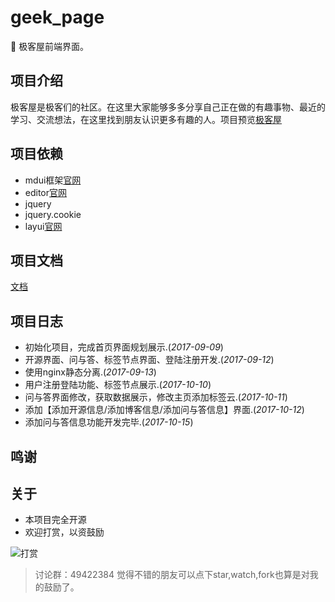 # geek_page
:triangular_flag_on_post: 极客屋前端界面。

## 项目介绍

极客屋是极客们的社区。在这里大家能够多多分享自己正在做的有趣事物、最近的学习、交流想法，在这里找到朋友认识更多有趣的人。项目预览[极客屋](http://www.geekuser.cn/)

## 项目依赖
- mdui框架[官网](https://www.mdui.org/docs/)
- editor[官网](https://pandao.github.io/editor.md/)
- jquery
- jquery.cookie
- layui[官网](http://www.layui.com/)

## 项目文档
[文档](https://github.com/handexing/geek_page/raw/master/doc/)

## 项目日志
- 初始化项目，完成首页界面规划展示.(*2017-09-09*)
- 开源界面、问与答、标签节点界面、登陆注册开发.(*2017-09-12*)
- 使用nginx静态分离.(*2017-09-13*)
- 用户注册登陆功能、标签节点展示.(*2017-10-10*)
- 问与答界面修改，获取数据展示，修改主页添加标签云.(*2017-10-11*)
- 添加【添加开源信息/添加博客信息/添加问与答信息】界面.(*2017-10-12*)
- 添加问与答信息功能开发完毕.(*2017-10-15*)

## 鸣谢

## 关于
- 本项目完全开源
- 欢迎打赏，以资鼓励

![打赏](https://github.com/handexing/geek_page/raw/master/img/pay.png)


> 讨论群：49422384
> 觉得不错的朋友可以点下star,watch,fork也算是对我的鼓励了。